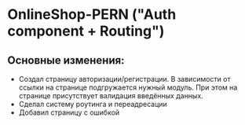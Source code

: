 # OnlineShop-PERN ("Auth component + Routing")

## Основные изменения:
* Создал страницу авторизации/регистрации. В зависимости от ссылки на странице подгружается нужный модуль. При этом на странице присутствует валидация введённых данных.
* Сделал систему роутинга и переадресации
* Добавил страницу с ошибкой